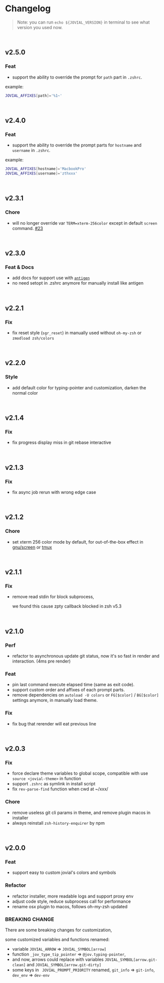 # Changelog

> Note: you can run `echo ${JOVIAL_VERSION}` in terminal to see what version you used now.


<br />

## v2.5.0

### Feat

- support the ability to override the prompt for `path` part in `.zshrc`.

example:
```zsh
JOVIAL_AFFIXES[path]='%1~'
```

<br />

## v2.4.0

### Feat

- support the ability to override the prompt parts for `hostname` and `username` in `.zshrc`.

example:
```zsh
JOVIAL_AFFIXES[hostname]='MacbookPro'
JOVIAL_AFFIXES[username]='zthxxx'
```


<br />

## v2.3.1

### Chore

- will no longer override var `TERM=xterm-256color` except in default `screen` command. [#23](https://github.com/zthxxx/jovial/issues/23)


<br />


## v2.3.0

### Feat & Docs

- add docs for support use with [`antigen`](https://github.com/zsh-users/antigen)
- no need setopt in .zshrc anymore for manually install like antigen


<br />


## v2.2.1

### Fix

- fix reset style (`sgr_reset`) in manually used without `oh-my-zsh` or `zmodload zsh/colors`

<br />


## v2.2.0

### Style

- add default color for typing-pointer and customization, darken the normal color

<br />


## v2.1.4

### Fix

- fix progress display miss in git rebase interactive

<br />


## v2.1.3

### Fix

- fix async job rerun with wrong edge case

<br />


## v2.1.2

### Chore

- set xterm 256 color mode by default, for out-of-the-box effect in [gnu/screen](https://www.gnu.org/software/screen/) or [tmux](https://github.com/tmux/tmux)

<br />


## v2.1.1

### Fix

- remove read stdin for block subprocess,

  we found this cause zpty callback blocked in zsh v5.3

<br />


## v2.1.0

### Perf

- refactor to asynchronous update git status, now it's so fast in render and interaction. (4ms pre render)

### Feat

- pin last command execute elapsed time (same as exit code).
- support custom order and affixes of each prompt parts.
- remove dependencies on `autoload -U colors` or `FG[$color]` / `BG[$color]` settings anymore, in manually load theme.

### Fix

- fix bug that rerender will eat previous line

<br />


## v2.0.3

### Fix

- force declare theme variables to global scope, compatible with use `source <jovial-theme>` in function
- support `.zshrc` as symlink in install script
- fix `rev-parse-find` function when cwd at ~/xxx/

### Chore

- remove useless git cli params in theme, and remove plugin macos in installer
- always reinstall `zsh-history-enquirer` by npm

<br />


## v2.0.0

### Feat

- support easy to custom jovial's colors and symbols

### Refactor

- refactor installer, more readable logs and support proxy env
- adjust code style, reduce subprocess call for performance
- rename osx plugin to macos, follows oh-my-zsh updated

### BREAKING CHANGE

There are some breaking changes for customization,

some customized variables and functions renamed:

- variable `JOVIAL_ARROW` => `JOVIAL_SYMBOL[arrow]`
- function `_jov_type_tip_pointer` => `@jov.typing-pointer`,
- and now, arrows could replace with variables `JOVIAL_SYMBOL[arrow.git-clean]` and `JOVIAL_SYMBOL[arrow.git-dirty]`
- some keys in ` JOVIAL_PROMPT_PRIORITY` renamed, `git_info` => `git-info`, `dev_env` => `dev-env`
